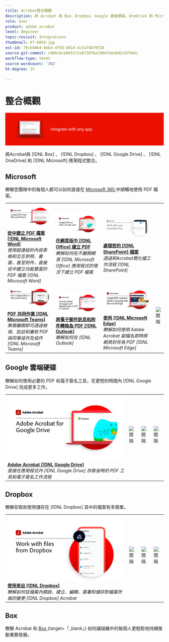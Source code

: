 ```yaml
---
title: Acrobat整合概觀
description: 將 Acrobat 與 Box、Dropbox、Google 雲端硬碟、OneDrive 和 Microsoft 應用程式整合
role: User
product: adobe acrobat
level: Beginner
topic-revisit: Integrations
thumbnail: KT-6859.jpg
exl-id: 76cb40b4-bbb4-4f50-b01d-4c5a74bf9f20
source-git-commit: c000c6cb0651f2ab73876a19047e6a9d2c6fb04c
workflow-type: tm+mt
source-wordcount: '302'
ht-degree: 1%

---
```


# 整合概觀

![Acrobat整合影像](../assets/Hero-Integrate.png)

將Acrobat與 [!DNL Box] 、 [!DNL Dropbox] 、 [!DNL Google Drive] 、 [!DNL OneDrive] 和 [!DNL Microsoft] 應用程式整合。

## Microsoft

瞭解您團隊中的每個人都可以如何直接在 [ Microsoft 365 ](https://www.adobe.com/documentcloud/integrations/microsoft-office-365.html) 中順暢地使用 PDF 檔案。

<table style="table-layout:fixed">
<tr>
  <td>
    <a href="createfromword.md">
      <img alt="從 Microsoft Word 建立 PDF 檔案" src="../assets/CreateWord.png" />
    </a>
    <div>
    <a href="createfromword.md"><strong>從中建立 PDF 檔案 [!DNL Microsoft Word]</strong></a>
    </div>
    <em>使用超連結的內容表格和交互參照、書簽，甚至附件，直接從中建立功能豐富的 PDF 檔案 [!DNL Microsoft Word]</em>
    <br>
  </td>
  <td>
    <a href="createofficeweb.md">
      <img alt="在網頁版中 [!DNL Office] 建立 PDF" src="../assets/Officeweb_1280.png" />
    </a>
    <div>
    <a href="createofficeweb.md"><strong>在網頁版中 [!DNL Office] 建立 PDF</strong></a>
    </div>
    <em>瞭解如何在不離開網頁 [!DNL Microsoft Office] 應用程式的情況下建立 PDF 檔案</em>
    <br>
  </td> 
  <td>
    <a href="acrobatandsp.md">
      <img alt="處理您的 [!DNL SharePoint] 檔案" src="../assets/SharePoint.png" />
    </a>
    <div>
    <a href="acrobatandsp.md"><strong>處理您的 [!DNL SharePoint] 檔案</strong></a>
    </div>
    <em>透過和Acrobat簡化檔工作流程 [!DNL SharePoint]</em>
    <br>
  </td>
</tr>
<tr>
  <td>
    <a href="acrobatandteams.md">
      <img alt="PDF 共同作業 [!DNL Microsoft Teams]" src="../assets/MicrosoftTeams.png" />
    </a>
    <div>
    <a href="acrobatandteams.md"><strong>PDF 共同作業 [!DNL Microsoft Teams]</strong></a>
    </div>
    <em>無需離開即可透過檢視、批註和審核 PDF 與同事協作及協作 [!DNL Microsoft Teams]</em>
    <br>
  </td>
  <td>
    <a href="outlook.md">
      <img alt="在 Outlook 中將電子郵件訊息和附件轉換為 PDF" src="../assets/Outlook.jpg" />
    </a>
    <div>
    <a href="outlook.md"><strong>將電子郵件訊息和附件轉換為 PDF [!DNL Outlook]</strong></a>
    </div>
    <em>瞭解如何在 [!DNL Outlook]</em>
    <br>
  </td>
  <td>
    <a href="edge.md">
      <img alt="使用 [!DNL Microsoft Edge]" src="../assets/Edge_1280.png" />
    </a>
    <div>
    <a href="edge.md"><strong>使用 [!DNL Microsoft Edge]</strong></a>
    </div>
    <em>瞭解如何使用 Adobe Acrobat 副檔名即時將網頁封存為 PDF [!DNL Microsoft Edge]</em>
    <br>
  </td>
  <td>
   <img alt="間隔" src="../assets/Grayspacer.png" />
    <div>
    <br>
  </td>
</tr>
</table>

## Google 雲端硬碟

瞭解如何使用必要的 PDF 和電子簽名工具，在更短的時間內 [!DNL Google Drive] 完成更多工作。

<table style="table-layout:fixed">
<tr>
  <td>
    <a href="acrobatandgoogle.md">
      <img alt="Google 雲端硬碟的Adobe Acrobat" src="../assets/acrobatgoogle.jpg" />
    </a>
    <div>
    <a href="acrobatandgoogle.md"><strong>Adobe Acrobat [!DNL Google Drive]</strong></a>
    </div>
    <em>直接在應用程式內 [!DNL Google Drive] 存取省時的 PDF 工具和電子簽名工作流程</em>
    <br>
  </td>
  <td>
   <img alt="間隔" src="../assets/Whitespacer.png" />
    <div>
    <br>
  </td>
  <td>
   <img alt="間隔" src="../assets/Whitespacer.png" />
    <div>
    <br>
  </td>
  <td>
   <img alt="間隔" src="../assets/Whitespacer.png" />
    <div>
    <br>
  </td>
</tr>
</table>

## Dropbox

瞭解存取和使用儲存在 [!DNL Dropbox] 其中的檔案有多簡單。

<table style="table-layout:fixed">
<tr>
  <td>
    <a href="acrobat-dropbox.md">
      <img alt="使用來自 [!DNL Dropbox]" src="../assets/Dropbox.png" />
    </a>
    <div>
    <a href="acrobat-dropbox.md"><strong>使用來自 [!DNL Dropbox]</strong></a>
    </div>
    <em>瞭解如何從檔案內開啟、建立、編輯、簽署和儲存對檔案所做的變更 [!DNL Dropbox] Acrobat</em>
    <br>
  </td>
  <td>
   <img alt="間隔" src="../assets/Whitespacer.png" />
    <div>
    <br>
  </td>
  <td>
   <img alt="間隔" src="../assets/Whitespacer.png" />
    <div>
    <br>
  </td>
  <td>
   <img alt="間隔" src="../assets/Whitespacer.png" />
    <div>
    <br>
  </td>
</tr>
</table>

## Box

瞭解 Acrobat 和 [ Box ](https://www.adobe.com/documentcloud/integrations/box.html) {target=「_blank」} 如何讓組織中的每個人更輕鬆地持續推動業務發展。
